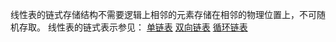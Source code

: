 线性表的链式存储结构不需要逻辑上相邻的元素存储在相邻的物理位置上，不可随机存取。
线性表的链式表示参见： [单链表](01.%20%E9%93%BE%E8%A1%A8/%E5%8D%95%E9%93%BE%E8%A1%A8.md) [双向链表](01.%20%E9%93%BE%E8%A1%A8/%E5%8F%8C%E5%90%91%E9%93%BE%E8%A1%A8.md) [循环链表](01.%20%E9%93%BE%E8%A1%A8/%E5%BE%AA%E7%8E%AF%E9%93%BE%E8%A1%A8.md)